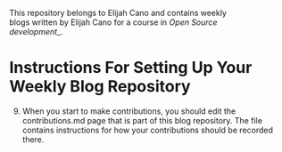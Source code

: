 This repository belongs to Elijah Cano and contains weekly  
blogs written by Elijah Cano for a course in _Open Source  
development__.

# Instructions For Setting Up Your Weekly Blog Repository

9. When you start to make contributions, you should edit the contributions.md
page that is part of this blog repository. The file contains instructions for
how your contributions should be recorded there.
